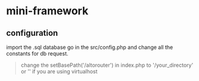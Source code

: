 # mini-framework
## configuration
import the .sql database
go in the src/config.php and change all the constants for db request.

>change the setBasePath('/altorouter') in index.php to '/your_directory' or '' if you are using virtualhost